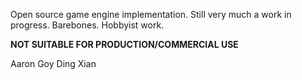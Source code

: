 Open source game engine implementation.
Still very much a work in progress. Barebones. Hobbyist work.

**NOT SUITABLE FOR PRODUCTION/COMMERCIAL USE**


Aaron Goy Ding Xian